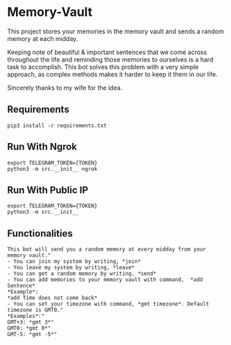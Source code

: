 # Memory-Vault

This project stores your memories in the memory vault and sends a random memory at each midday.

Keeping note of beautiful & important sentences that we come across throughout the life and reminding those memories to ourselves is a hard task to accomplish. This bot solves this problem with a very simple approach, as complex
methods makes it harder to keep it them in our life.

Sincerely thanks to my wife for the idea.

## Requirements

```
pip3 install -r requirements.txt
```

## Run With Ngrok

```
export TELEGRAM_TOKEN={TOKEN}
python3 -m src.__init__ ngrok
```

## Run With Public IP

```
export TELEGRAM_TOKEN={TOKEN}
python3 -m src.__init__
```

## Functionalities

```
This bot will send you a random memory at every midday from your memory vault."
- You can join my system by writing, *join*
- You leave my system by writing, *leave*
- You can get a random memory by writing, *send*
- You can add memories to your memory vault with command,  *add Sentence*
*Example*:
*add Time does not come back*
- You can set your timezone with command, *gmt timezone*. Default timezone is GMT0."
*Examples*:"
GMT+3: *gmt 3*"
GMT0: *gmt 0*"
GMT-5: *gmt -5*"
```
